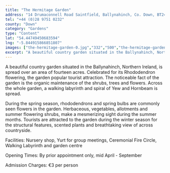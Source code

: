 ```yaml
---
title: "The Hermitage Garden"
address: "14 Drumaconnell Road Saintfield, Ballynahinch, Co. Down, BT24 7NB"
tel: "+44 (0)28 9751 0232"
county: "Down"
category: "Gardens"
type: "Content"
lat: "54.44749450683594"
lng: "-5.844915866851807"
images: ["the-hermitage-garden-0.jpg","332","500","the-hermitage-garden-1.jpg","500","374","the-hermitage-garden-2.jpg","371","500","the-hermitage-garden-3.jpg","500","406","the-hermitage-garden-4.jpg","375","500"]
excerpt: "A beautiful country garden situated in the Ballynahinch, Northern Ireland, is spread over an area of fourteen acres. Celebrated for its Rhododendron f..."
---
```

<p>A beautiful country garden situated in the Ballynahinch, Northern Ireland, is spread over an area of fourteen acres. Celebrated for its Rhododendron flowering, the garden popular tourist attraction. The noticeable fact of the garden is the organic maintenance of the shrubs, trees and flowers. Across the whole garden, a walking labyrinth and spiral of Yew and Hornbeam is spread. </p> 
    <p>During the spring season, rhododendrons and spring bulbs are commonly seen flowers in the garden. Herbaceous, vegetables, allotments and summer flowering shrubs, make a mesmerizing sight during the summer months. Tourists are attracted to the garden during the winter season for the structural features, scented plants and breathtaking view of across countryside.</p> 
    <p>Facilities:  Nursery shop, Yurt for group meetings, Ceremonial Fire Circle, Walking Labyrinth and garden centre</p> 
    <p>Opening Times:  By prior appointment only, mid April - September</p> 
    <p>Admission Charges:  &euro;3 per person</p>